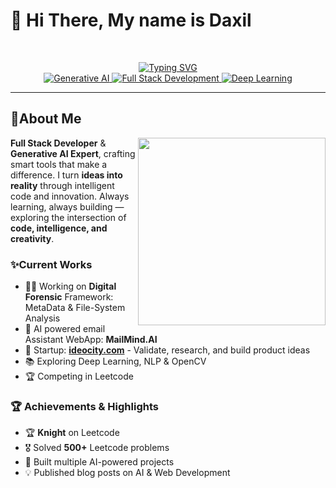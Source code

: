 <h1>👋 Hi There, My name is Daxil </h1>
<br/>
<p align="center">
  <a href="https://git.io/typing-svg">
    <img src="https://readme-typing-svg.demolab.com?font=&weight=500&size=30&duration=3000&pause=500&color=7F7FF7&background=FF000000&center=true&width=438&lines=Full+stack+Devloper;Genrative+AI+Expert;Knight+on+Leetcode;Deep+Learning+Explorer" alt="Typing SVG" />
  </a><br/>
  <a href="https://openai.com/">
    <img src="https://img.shields.io/badge/Generative%20AI-4285F4?style=for-the-badge&logo=openai&logoColor=white" alt="Generative AI" />
  </a>
  <a href="https://vercel.com/">
    <img src="https://img.shields.io/badge/Full%20Stack%20Development-000000?style=for-the-badge&logo=vercel&logoColor=white" alt="Full Stack Development" />
  </a>
  <a href="https://www.tensorflow.org/">
    <img src="https://img.shields.io/badge/Deep%20Learning-FF6F00?style=for-the-badge&logo=tensorflow&logoColor=white" alt="Deep Learning" />
  </a>
</p>
<hr/>

<h2>🚀About Me</h2>
<img align="right" height="300" src="https://media2.giphy.com/media/v1.Y2lkPTc5MGI3NjExdjBybmhqdmQwM3YxbDVncmYyNmtyazVpcTVjbjVydWo0ajgzbmdwaSZlcD12MV9pbnRlcm5hbF9naWZfYnlfaWQmY3Q9Zw/GghGKaZ8JeHJx0apQC/giphy.gif"  />
<p align="left">
  <strong>Full Stack Developer</strong> & <strong>Generative AI Expert</strong>, crafting smart tools that make a difference.
  I turn <strong>ideas into reality</strong> through intelligent code and innovation.
  Always learning, always building — exploring the intersection of <strong>code, intelligence, and creativity</strong>.
</p>
<h3>✨Current Works</h3>
<ul>
  <li>🧑‍💻 Working on <strong>Digital Forensic</strong> Framework: MetaData & File-System Analysis</li>
  <li>📧 AI powered email Assistant WebApp: <Strong>MailMind.AI</Strong></li>
  <li>💸 Startup: <strong><a href="https://www.ideocity.com">ideocity.com</a></strong> - Validate, research, and build product ideas</li>
  <li>📚 Exploring Deep Learning, NLP & OpenCV</li>
  <li>🏆 Competing in Leetcode</li>
</ul>
<h3>🏆 Achievements & Highlights</h3>
<ul>
  <li>🏆 <strong>Knight</strong> on Leetcode</li>
  <li>🎖 Solved <strong>500+</strong> Leetcode problems</li>
  <li>🚀 Built multiple AI-powered projects</li>
  <li>💡 Published blog posts on AI & Web Development</li>
</ul>

